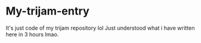 # My-trijam-entry
It's just code of my trijam repository lol
Just understood what i have  written here in 3 hours lmao.
